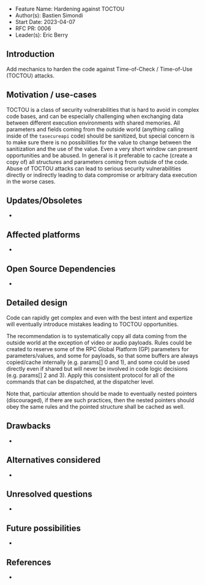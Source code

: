 - Feature Name: Hardening against TOCTOU
- Author(s): Bastien Simondi
- Start Date: 2023-04-07
- RFC PR: 0006
- Leader(s): Eric Berry

## Introduction

Add mechanics to harden the code against Time-of-Check / Time-of-Use (TOCTOU) attacks.

## Motivation / use-cases

TOCTOU is a class of security vulnerabilities that is hard to avoid in complex code bases, and can 
be especially challenging when exchanging data between different execution environments with shared 
memories.
All parameters and fields coming from the outside world (anything calling inside of the `tasecureapi` code) 
should be sanitized, but special concern is to make sure there is no possibilities for the value 
to change between the sanitization and the use of the value. Even a very short window can present 
opportunities and be abused. In general is it preferable to cache (create a copy of) all structures 
and parameters coming from outside of the code.
Abuse of TOCTOU attacks can lead to serious security vulnerabilities directly or indirectly 
leading to data compromise or arbitrary data execution in the worse cases.

## Updates/Obsoletes

-

## Affected platforms

-

## Open Source Dependencies

-

## Detailed design

Code can rapidly get complex and even with the best intent and expertize will eventually introduce 
mistakes leading to TOCTOU opportunities.

The recommendation is to systematically copy all data coming from the outside world at the 
exception of video or audio payloads. 
Rules could be created to reserve some of the RPC Global Platform (GP) parameters for 
parameters/values, and some for payloads, so that some buffers are always copied/cache internally 
(e.g. params[] 0 and 1), and some could be used directly even if shared but will never be involved 
in code logic decisions (e.g. params[] 2 and 3). Apply this consistent protocol for all of the 
commands that can be dispatched, at the dispatcher level.

Note that, particular attention should be made to eventually nested pointers (discouraged), if 
there are such practices, then the nested pointers should obey the same rules and the pointed 
structure shall be cached as well.

## Drawbacks

-

## Alternatives considered

-
## Unresolved questions

-

## Future possibilities

-

## References

-
